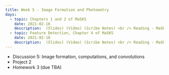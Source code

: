 ```yaml
---
title: Week 5 - Image Formation and Photometry
days:
  - topic: Chapters 1 and 2 of MaSKS 
    date: 2021-02-16
    description:  (Slides) (Video) (Scribe Notes) <br /> Reading - MaSKS Ch 1, 2
  - topic: Feature Detection, Chapter 4 of MaSKS
    date: 2021-02-18
    description:  (Slides) (Video) (Scribe Notes) <br /> Reading - MaSKS Ch 4
---
```


- Discussion 5: Image formation, computations, and convolutions
- Project 2
- Homework 3 (due TBA)
